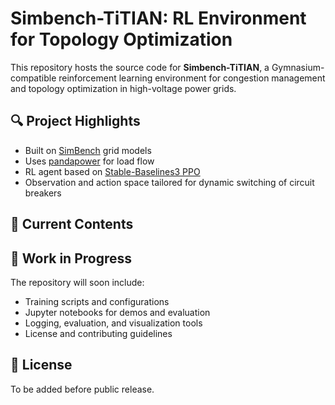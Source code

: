 # Simbench-TiTIAN: RL Environment for Topology Optimization

This repository hosts the source code for **Simbench-TiTIAN**, a Gymnasium-compatible reinforcement learning environment for congestion management and topology optimization in high-voltage power grids.

## 🔍 Project Highlights
- Built on [SimBench](https://www.simbench.net/) grid models
- Uses [pandapower](https://www.pandapower.org/) for load flow
- RL agent based on [Stable-Baselines3 PPO](https://stable-baselines3.readthedocs.io/)
- Observation and action space tailored for dynamic switching of circuit breakers

## 📂 Current Contents

## 🚧 Work in Progress
The repository will soon include:
- Training scripts and configurations
- Jupyter notebooks for demos and evaluation
- Logging, evaluation, and visualization tools
- License and contributing guidelines

## 📜 License
To be added before public release.
